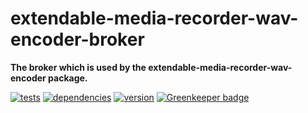 # extendable-media-recorder-wav-encoder-broker

**The broker which is used by the extendable-media-recorder-wav-encoder package.**

[![tests](https://img.shields.io/travis/chrisguttandin/extendable-media-recorder-wav-encoder-broker/master.svg?style=flat-square)](https://travis-ci.org/chrisguttandin/extendable-media-recorder-wav-encoder-broker)
[![dependencies](https://img.shields.io/david/chrisguttandin/extendable-media-recorder-wav-encoder-broker.svg?style=flat-square)](https://www.npmjs.com/package/extendable-media-recorder-wav-encoder-broker)
[![version](https://img.shields.io/npm/v/extendable-media-recorder-wav-encoder-broker.svg?style=flat-square)](https://www.npmjs.com/package/extendable-media-recorder-wav-encoder-broker) [![Greenkeeper badge](https://badges.greenkeeper.io/chrisguttandin/extendable-media-recorder-wav-encoder-broker.svg)](https://greenkeeper.io/)
